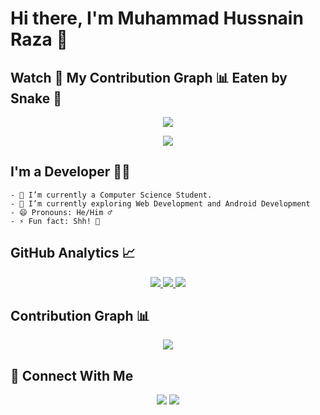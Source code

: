 # Hi there, I'm Muhammad Hussnain Raza 👋

## Watch 👀 My Contribution Graph 📊 Eaten by Snake 🐍

<p align="center">
  <a href="https://github.com/hussnaindev">
    <img src="https://github.com/hussnaindev/hussnaindev/blob/GIF/github-contribution-grid-snake.svg" />
  </a>
</p>
<p align="center">
  <a href="https://github.com/hussnaindev">
    <img src="https://komarev.com/ghpvc/?username=hussnaindev" />
  </a>
</p>

## I'm a Developer 👨‍💻

```
- 🔭 I’m currently a Computer Science Student.
- 🌱 I’m currently exploring Web Development and Android Development
- 😄 Pronouns: He/Him ♂
- ⚡ Fun fact: Shh! 🤫
```

## GitHub Analytics 📈

<p align="center">
  <a href="https://github.com/hussnaindev">
    <img src="https://github-readme-stats.vercel.app/api?username=hussnaindev&theme=dark" />
    <img src="https://github-readme-streak-stats.herokuapp.com/?user=hussnaindev&theme=dark" />
    <img src="https://github-profile-summary-cards.vercel.app/api/cards/profile-details?username=hussnaindev&theme=github_dark" />
  </a>
</p>

## Contribution Graph 📊

<p align="center">
  <a href="https://github.com/hussnaindev">
    <img src="https://activity-graph.herokuapp.com/graph?username=hussnaindev&theme=github" />
  </a>
</p>

## 🔗 Connect With Me

<p align="center">
  <a href="https://twitter.com/husnain2raza"><img src="https://img.shields.io/badge/-@umairshabbir.83-FD1D1D?logo=Instagram&logoColor=white" /></a>
  <a href="https://www.linkedin.com/in/muhammad-hussnain-raza-417025214/"><img src="https://img.shields.io/badge/-UMAIR SHABBIR-0E76A8?logo=Linkedin&logoColor=white" /></a>
</p>
